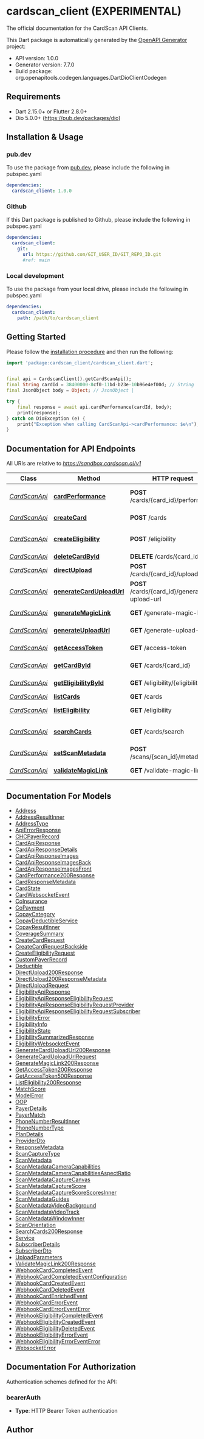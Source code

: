 # cardscan_client (EXPERIMENTAL)
The official documentation for the CardScan API Clients.

This Dart package is automatically generated by the [OpenAPI Generator](https://openapi-generator.tech) project:

- API version: 1.0.0
- Generator version: 7.7.0
- Build package: org.openapitools.codegen.languages.DartDioClientCodegen

## Requirements

* Dart 2.15.0+ or Flutter 2.8.0+
* Dio 5.0.0+ (https://pub.dev/packages/dio)

## Installation & Usage

### pub.dev
To use the package from [pub.dev](https://pub.dev), please include the following in pubspec.yaml
```yaml
dependencies:
  cardscan_client: 1.0.0
```

### Github
If this Dart package is published to Github, please include the following in pubspec.yaml
```yaml
dependencies:
  cardscan_client:
    git:
      url: https://github.com/GIT_USER_ID/GIT_REPO_ID.git
      #ref: main
```

### Local development
To use the package from your local drive, please include the following in pubspec.yaml
```yaml
dependencies:
  cardscan_client:
    path: /path/to/cardscan_client
```

## Getting Started

Please follow the [installation procedure](#installation--usage) and then run the following:

```dart
import 'package:cardscan_client/cardscan_client.dart';


final api = CardscanClient().getCardScanApi();
final String cardId = 38400000-8cf0-11bd-b23e-10b96e4ef00d; // String | 
final JsonObject body = Object; // JsonObject | 

try {
    final response = await api.cardPerformance(cardId, body);
    print(response);
} catch on DioException (e) {
    print("Exception when calling CardScanApi->cardPerformance: $e\n");
}

```

## Documentation for API Endpoints

All URIs are relative to *https://sandbox.cardscan.ai/v1*

Class | Method | HTTP request | Description
------------ | ------------- | ------------- | -------------
[*CardScanApi*](doc/CardScanApi.md) | [**cardPerformance**](doc/CardScanApi.md#cardperformance) | **POST** /cards/{card_id}/performance | Card - Send performance data
[*CardScanApi*](doc/CardScanApi.md) | [**createCard**](doc/CardScanApi.md#createcard) | **POST** /cards | Creates a new card
[*CardScanApi*](doc/CardScanApi.md) | [**createEligibility**](doc/CardScanApi.md#createeligibility) | **POST** /eligibility | Create Eligibility Record
[*CardScanApi*](doc/CardScanApi.md) | [**deleteCardById**](doc/CardScanApi.md#deletecardbyid) | **DELETE** /cards/{card_id} | Delete Card
[*CardScanApi*](doc/CardScanApi.md) | [**directUpload**](doc/CardScanApi.md#directupload) | **POST** /cards/{card_id}/upload | Direct Upload
[*CardScanApi*](doc/CardScanApi.md) | [**generateCardUploadUrl**](doc/CardScanApi.md#generatecarduploadurl) | **POST** /cards/{card_id}/generate-upload-url | Card - Generate Upload URL
[*CardScanApi*](doc/CardScanApi.md) | [**generateMagicLink**](doc/CardScanApi.md#generatemagiclink) | **GET** /generate-magic-link | Generate Magic Link
[*CardScanApi*](doc/CardScanApi.md) | [**generateUploadUrl**](doc/CardScanApi.md#generateuploadurl) | **GET** /generate-upload-url | Generate an upload URL
[*CardScanApi*](doc/CardScanApi.md) | [**getAccessToken**](doc/CardScanApi.md#getaccesstoken) | **GET** /access-token | Access Token
[*CardScanApi*](doc/CardScanApi.md) | [**getCardById**](doc/CardScanApi.md#getcardbyid) | **GET** /cards/{card_id} | Get Card by ID
[*CardScanApi*](doc/CardScanApi.md) | [**getEligibilityById**](doc/CardScanApi.md#geteligibilitybyid) | **GET** /eligibility/{eligibility_id} | Get Eligibility
[*CardScanApi*](doc/CardScanApi.md) | [**listCards**](doc/CardScanApi.md#listcards) | **GET** /cards | List Cards
[*CardScanApi*](doc/CardScanApi.md) | [**listEligibility**](doc/CardScanApi.md#listeligibility) | **GET** /eligibility | List Eligibility
[*CardScanApi*](doc/CardScanApi.md) | [**searchCards**](doc/CardScanApi.md#searchcards) | **GET** /cards/search | Search Cards (200) OK
[*CardScanApi*](doc/CardScanApi.md) | [**setScanMetadata**](doc/CardScanApi.md#setscanmetadata) | **POST** /scans/{scan_id}/metadata | Set Scan Metadata
[*CardScanApi*](doc/CardScanApi.md) | [**validateMagicLink**](doc/CardScanApi.md#validatemagiclink) | **GET** /validate-magic-link | Validate Magic Link


## Documentation For Models

 - [Address](doc/Address.md)
 - [AddressResultInner](doc/AddressResultInner.md)
 - [AddressType](doc/AddressType.md)
 - [ApiErrorResponse](doc/ApiErrorResponse.md)
 - [CHCPayerRecord](doc/CHCPayerRecord.md)
 - [CardApiResponse](doc/CardApiResponse.md)
 - [CardApiResponseDetails](doc/CardApiResponseDetails.md)
 - [CardApiResponseImages](doc/CardApiResponseImages.md)
 - [CardApiResponseImagesBack](doc/CardApiResponseImagesBack.md)
 - [CardApiResponseImagesFront](doc/CardApiResponseImagesFront.md)
 - [CardPerformance200Response](doc/CardPerformance200Response.md)
 - [CardResponseMetadata](doc/CardResponseMetadata.md)
 - [CardState](doc/CardState.md)
 - [CardWebsocketEvent](doc/CardWebsocketEvent.md)
 - [CoInsurance](doc/CoInsurance.md)
 - [CoPayment](doc/CoPayment.md)
 - [CopayCategory](doc/CopayCategory.md)
 - [CopayDeductibleService](doc/CopayDeductibleService.md)
 - [CopayResultInner](doc/CopayResultInner.md)
 - [CoverageSummary](doc/CoverageSummary.md)
 - [CreateCardRequest](doc/CreateCardRequest.md)
 - [CreateCardRequestBackside](doc/CreateCardRequestBackside.md)
 - [CreateEligibilityRequest](doc/CreateEligibilityRequest.md)
 - [CustomPayerRecord](doc/CustomPayerRecord.md)
 - [Deductible](doc/Deductible.md)
 - [DirectUpload200Response](doc/DirectUpload200Response.md)
 - [DirectUpload200ResponseMetadata](doc/DirectUpload200ResponseMetadata.md)
 - [DirectUploadRequest](doc/DirectUploadRequest.md)
 - [EligibilityApiResponse](doc/EligibilityApiResponse.md)
 - [EligibilityApiResponseEligibilityRequest](doc/EligibilityApiResponseEligibilityRequest.md)
 - [EligibilityApiResponseEligibilityRequestProvider](doc/EligibilityApiResponseEligibilityRequestProvider.md)
 - [EligibilityApiResponseEligibilityRequestSubscriber](doc/EligibilityApiResponseEligibilityRequestSubscriber.md)
 - [EligibilityError](doc/EligibilityError.md)
 - [EligibilityInfo](doc/EligibilityInfo.md)
 - [EligibilityState](doc/EligibilityState.md)
 - [EligibilitySummarizedResponse](doc/EligibilitySummarizedResponse.md)
 - [EligibilityWebsocketEvent](doc/EligibilityWebsocketEvent.md)
 - [GenerateCardUploadUrl200Response](doc/GenerateCardUploadUrl200Response.md)
 - [GenerateCardUploadUrlRequest](doc/GenerateCardUploadUrlRequest.md)
 - [GenerateMagicLink200Response](doc/GenerateMagicLink200Response.md)
 - [GetAccessToken200Response](doc/GetAccessToken200Response.md)
 - [GetAccessToken500Response](doc/GetAccessToken500Response.md)
 - [ListEligibility200Response](doc/ListEligibility200Response.md)
 - [MatchScore](doc/MatchScore.md)
 - [ModelError](doc/ModelError.md)
 - [OOP](doc/OOP.md)
 - [PayerDetails](doc/PayerDetails.md)
 - [PayerMatch](doc/PayerMatch.md)
 - [PhoneNumberResultInner](doc/PhoneNumberResultInner.md)
 - [PhoneNumberType](doc/PhoneNumberType.md)
 - [PlanDetails](doc/PlanDetails.md)
 - [ProviderDto](doc/ProviderDto.md)
 - [ResponseMetadata](doc/ResponseMetadata.md)
 - [ScanCaptureType](doc/ScanCaptureType.md)
 - [ScanMetadata](doc/ScanMetadata.md)
 - [ScanMetadataCameraCapabilities](doc/ScanMetadataCameraCapabilities.md)
 - [ScanMetadataCameraCapabilitiesAspectRatio](doc/ScanMetadataCameraCapabilitiesAspectRatio.md)
 - [ScanMetadataCaptureCanvas](doc/ScanMetadataCaptureCanvas.md)
 - [ScanMetadataCaptureScore](doc/ScanMetadataCaptureScore.md)
 - [ScanMetadataCaptureScoreScoresInner](doc/ScanMetadataCaptureScoreScoresInner.md)
 - [ScanMetadataGuides](doc/ScanMetadataGuides.md)
 - [ScanMetadataVideoBackground](doc/ScanMetadataVideoBackground.md)
 - [ScanMetadataVideoTrack](doc/ScanMetadataVideoTrack.md)
 - [ScanMetadataWindowInner](doc/ScanMetadataWindowInner.md)
 - [ScanOrientation](doc/ScanOrientation.md)
 - [SearchCards200Response](doc/SearchCards200Response.md)
 - [Service](doc/Service.md)
 - [SubscriberDetails](doc/SubscriberDetails.md)
 - [SubscriberDto](doc/SubscriberDto.md)
 - [UploadParameters](doc/UploadParameters.md)
 - [ValidateMagicLink200Response](doc/ValidateMagicLink200Response.md)
 - [WebhookCardCompletedEvent](doc/WebhookCardCompletedEvent.md)
 - [WebhookCardCompletedEventConfiguration](doc/WebhookCardCompletedEventConfiguration.md)
 - [WebhookCardCreatedEvent](doc/WebhookCardCreatedEvent.md)
 - [WebhookCardDeletedEvent](doc/WebhookCardDeletedEvent.md)
 - [WebhookCardEnrichedEvent](doc/WebhookCardEnrichedEvent.md)
 - [WebhookCardErrorEvent](doc/WebhookCardErrorEvent.md)
 - [WebhookCardErrorEventError](doc/WebhookCardErrorEventError.md)
 - [WebhookEligibilityCompletedEvent](doc/WebhookEligibilityCompletedEvent.md)
 - [WebhookEligibilityCreatedEvent](doc/WebhookEligibilityCreatedEvent.md)
 - [WebhookEligibilityDeletedEvent](doc/WebhookEligibilityDeletedEvent.md)
 - [WebhookEligibilityErrorEvent](doc/WebhookEligibilityErrorEvent.md)
 - [WebhookEligibilityErrorEventError](doc/WebhookEligibilityErrorEventError.md)
 - [WebsocketError](doc/WebsocketError.md)


## Documentation For Authorization


Authentication schemes defined for the API:
### bearerAuth

- **Type**: HTTP Bearer Token authentication


## Author



